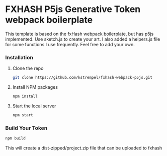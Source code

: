 FXHASH P5js Generative Token webpack boilerplate
================

This template is based on the fxHash webpack boilerplate, but has p5js implemented. Use sketch.js to create your art. I also added a helpers.js file for some functions I use frequently. Feel free to add your own.

### Installation

1. Clone the repo
   ```sh
   git clone https://github.com/kstrempel/fxhash-webpack-p5js.git
   ```
2. Install NPM packages
   ```sh
   npm install
   ```
3. Start the local server
   ```sh
   npm start
   ```

### Build Your Token
```sh
npm build
```

This will create a dist-zipped/project.zip file that can be uploaded to fxhash